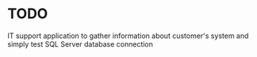 # TODO

IT support application to gather information about customer's system and simply test SQL Server database connection
